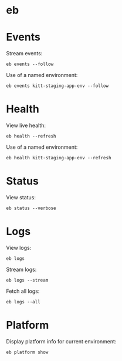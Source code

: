 # eb

# Events

Stream events:

    eb events --follow

Use of a named environment:

    eb events kitt-staging-app-env --follow

# Health

View live health:

    eb health --refresh

Use of a named environment:

    eb health kitt-staging-app-env --refresh

# Status

View status:

    eb status --verbose

# Logs

View logs:

    eb logs

Stream logs:

    eb logs --stream

Fetch all logs:

    eb logs --all

# Platform

Display platform info for current environment:

    eb platform show



